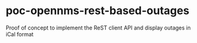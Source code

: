 poc-opennms-rest-based-outages
==============================

Proof of concept to implement the ReST client API and display outages in iCal format
